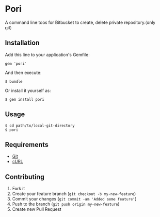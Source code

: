 # Pori

A command line toos for Bitbucket to create, delete private repository.(only git)

## Installation

Add this line to your application's Gemfile:

    gem 'pori'

And then execute:

    $ bundle

Or install it yourself as:

    $ gem install pori

## Usage

    $ cd path/to/local-git-directory
    $ pori

## Requirements

 * [Git](http://git-scm.com/)
 * [cURL](http://curl.haxx.se/)

## Contributing

1. Fork it
2. Create your feature branch (`git checkout -b my-new-feature`)
3. Commit your changes (`git commit -am 'Added some feature'`)
4. Push to the branch (`git push origin my-new-feature`)
5. Create new Pull Request
